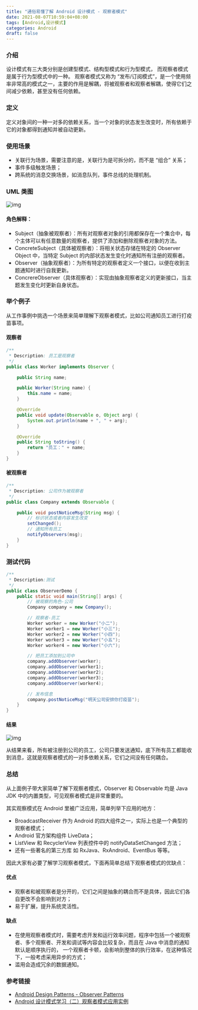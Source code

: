 ```yaml
---
title: "通俗易懂了解 Android 设计模式 - 观察者模式"
date: 2021-08-07T10:59:04+08:00
tags: [Android,设计模式]
categories: Android
draft: false
---
```


### 介绍

设计模式有三大类分别是创建型模式、结构型模式和行为型模式， 而观察者模式是属于行为型模式中的一种。
观察者模式又称为 “发布/订阅模式”，是一个使用频率非常高的模式之一，主要的作用是解耦，将被观察者和观察者解耦，使得它们之间减少依赖，甚至没有任何依赖。

### 定义

定义对象间的一种一对多的依赖关系，当一个对象的状态发生改变时，所有依赖于它的对象都得到通知并被自动更新。

### 使用场景

* 关联行为场景，需要注意的是，关联行为是可拆分的，而不是 “组合” 关系；
* 事件多级触发场景；
* 跨系统的消息交换场景，如消息队列，事件总线的处理机制。

### UML 类图

![img](/images/2021/08/android-observer-mode-02.png)

#### 角色解释：

* Subject（抽象被观察者）：所有对观察者对象的引用都保存在一个集合中，每个主体可以有任意数量的观察者，提供了添加和删除观察者对象的方法。
* ConcreteSubject（具体被观察者）：将相关状态存储在特定的 Observer Object 中，当特定 Subject 的内部状态发生变化时通知所有注册的观察者。
* Observer（抽象观察者）：为所有特定的观察者定义一个接口，以便在收到主题通知时进行自我更新。
* ConcrereObserver（具体观察者）：实现由抽象观察者定义的更新接口，当主题发生变化时更新自身状态。

### 举个例子

从工作事例中挑选一个场景来简单理解下观察者模式，比如公司通知员工进行打疫苗事项。

#### 观察者

```java
/**
 * Description: 员工是观察者
 */
public class Worker implements Observer {

    public String name;

    public Worker(String name) {
        this.name = name;
    }

    @Override
    public void update(Observable o, Object arg) {
        System.out.println(name + ", " + arg);
    }

    @Override
    public String toString() {
        return "员工：" + name;
    }
}

```

#### 被观察者

```java
/**
 * Description: 公司作为被观察者
 */
public class Company extends Observable {

    public void postNoticeMsg(String msg) {
        // 标识状态或者内容发生改变
        setChanged();
        // 通知所有员工
        notifyObservers(msg);
    }
}
```

### 测试代码

```java
/**
 * Description:测试
 */
public class ObserverDemo {
    public static void main(String[] args) {
        // 被观察的角色-公司
        Company company = new Company();

        // 观察者-员工
        Worker worker = new Worker("小二");
        Worker worker1 = new Worker("小三");
        Worker worker2 = new Worker("小四");
        Worker worker3 = new Worker("小五");
        Worker worker4 = new Worker("小六");

        // 把员工添加到公司中
        company.addObserver(worker);
        company.addObserver(worker1);
        company.addObserver(worker2);
        company.addObserver(worker3);
        company.addObserver(worker4);

        // 发布信息
        company.postNoticeMsg("明天公司安排你打疫苗");
    }
}
```

#### 结果

![img](/images/2021/08/android-observer-mode-01.png)

从结果来看，所有被注册到公司的员工，公司只要发送通知，底下所有员工都能收到消息，这就是观察者模式的一对多依赖关系，它们之间没有任何耦合。

### 总结

从上面例子带大家简单了解下观察者模式，Observer 和 Observable 均是 Java JDK 中的内置类型，可见观察者模式是非常重要的。

其实观察模式在 Android 里被广泛应用，简单列举下应用的地方：

* BroadcastReceiver 作为 Android 的四大组件之一，实际上也是一个典型的观察者模式；
* Android 官方架构组件 LiveData；
* ListView 和 RecyclerView 列表控件中的 notifyDataSetChanged 方法；
* 还有一些著名的第三方库 如 RxJava、RxAndroid、EventBus 等等。

因此大家有必要了解学习观察者模式，下面再简单总结下观察者模式的优缺点：

#### 优点

* 观察者和被观察者是分开的，它们之间是抽象的耦合而不是具体，因此它们各自更改不会影响到对方；
* 易于扩展，提升系统灵活性。

#### 缺点

* 在使用观察者模式时，需要考虑开发和运行效率问题，程序中包括一个被观察者、多个观察者、开发和调试等内容会比较复杂，而且在 Java 中消息的通知默认是顺序执行的，
一个观察者卡顿，会影响到整体的执行效率，在这种情况下，一般考虑采用异步的方式；
* 滥用会造成冗余的数据通知。

### 参考链接

* [Android Design Patterns - Observer Patterns](https://programmer.help/blogs/android-design-patterns-observer-patterns.html)
* [Android 设计模式学习（二）观察者模式应用实例](https://zhuanlan.zhihu.com/p/143479553)

